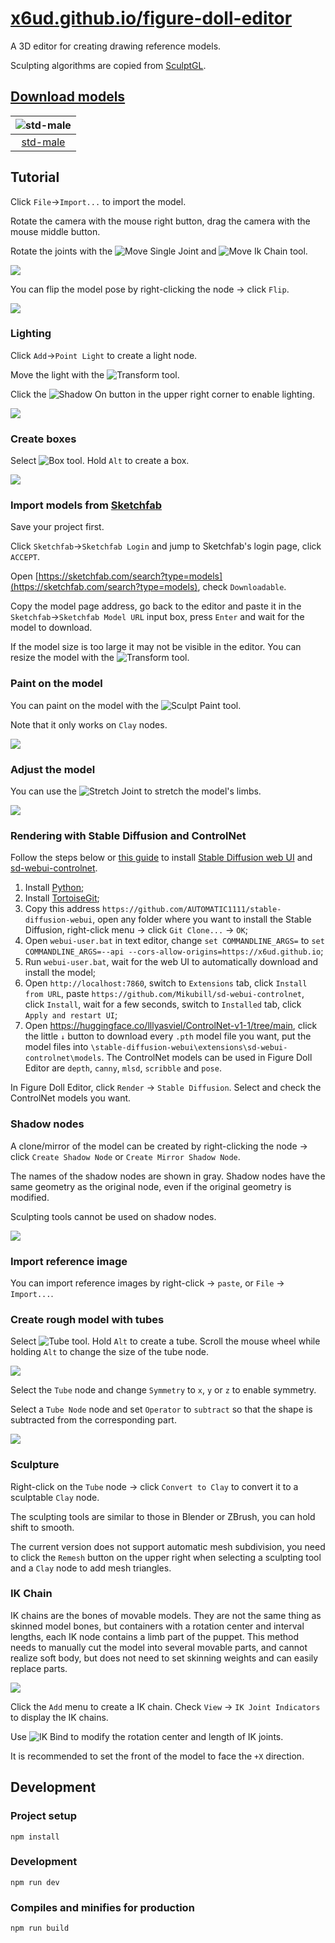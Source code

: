 # [x6ud.github.io/figure-doll-editor](https://x6ud.github.io/figure-doll-editor/)

A 3D editor for creating drawing reference models.

Sculpting algorithms are copied from [SculptGL](https://github.com/stephomi/sculptgl).

## [Download models](https://github.com/x6ud/figure-doll-editor/releases/tag/models)

|                                   ![std-male](./images/std-male.jpg)                                   |
|:------------------------------------------------------------------------------------------------------:|
| [std-male](https://github.com/x6ud/figure-doll-editor/releases/download/models/std-male-20230324.doll) |

## Tutorial

Click `File`->`Import...` to import the model.

Rotate the camera with the mouse right button, drag the camera with the mouse middle button.

Rotate the joints with the ![Move Single Joint](./images/ik-rotate-tool.jpg)
and ![Move Ik Chain](./images/ik-move-tool.jpg) tool.

![](./images/rotate-joint.gif)

You can flip the model pose by right-clicking the node -> click `Flip`.

![](./images/flip.jpg)

### Lighting

Click `Add`->`Point Light` to create a light node.

Move the light with the ![Transform](./images/gizmo-tool.jpg) tool.

Click the ![Shadow On](./images/shading-rendered.jpg) button in the upper right corner to enable lighting.

![](./images/lighting.jpg)

### Create boxes

Select ![Box](./images/box-tool.jpg) tool. Hold `Alt` to create a box.

![](./images/creating-box.gif)

### Import models from [Sketchfab](https://sketchfab.com/)

Save your project first.

Click `Sketchfab`->`Sketchfab Login` and jump to Sketchfab's login page, click `ACCEPT`.

Open [https://sketchfab.com/search?type=models](https://sketchfab.com/search?type=models), check `Downloadable`.

Copy the model page address, go back to the editor and paste it in the `Sketchfab`->`Sketchfab Model URL` input box,
press `Enter` and wait for the model to download.

If the model size is too large it may not be visible in the editor. You can resize the model with
the ![Transform](./images/gizmo-tool.jpg) tool.

### Paint on the model

You can paint on the model with the ![Sculpt Paint](./images/sculpt-paint-tool.jpg) tool.

Note that it only works on `Clay` nodes.

![](./images/painting.gif)

### Adjust the model

You can use the ![Stretch Joint](./images/ik-joint-stretch-tool.jpg) to stretch the model's limbs.

![](./images/stretching-limb.gif)

### Rendering with Stable Diffusion and ControlNet

Follow the steps below or [this guide](https://stable-diffusion-art.com/beginners-guide/) to
install [Stable Diffusion web UI](https://github.com/AUTOMATIC1111/stable-diffusion-webui)
and [sd-webui-controlnet](https://github.com/Mikubill/sd-webui-controlnet).

1. Install [Python](https://www.python.org/downloads/);
2. Install [TortoiseGit](https://tortoisegit.org/download/);
3. Copy this address `https://github.com/AUTOMATIC1111/stable-diffusion-webui`, open any folder where you want to
   install the Stable Diffusion, right-click menu -> click `Git Clone...` -> `OK`;
4. Open `webui-user.bat` in text editor, change `set COMMANDLINE_ARGS=`
   to `set COMMANDLINE_ARGS=--api --cors-allow-origins=https://x6ud.github.io`;
5. Run `webui-user.bat`, wait for the web UI to automatically download and install the model;
6. Open `http://localhost:7860`, switch to `Extensions` tab, click `Install from URL`,
   paste `https://github.com/Mikubill/sd-webui-controlnet`, click `Install`, wait for a few seconds, switch
   to `Installed` tab, click `Apply and restart UI`;
7. Open https://huggingface.co/lllyasviel/ControlNet-v1-1/tree/main, click the little `↓` button to download
   every `.pth` model file you want, put the model files
   into `\stable-diffusion-webui\extensions\sd-webui-controlnet\models`. The ControlNet models can be used in Figure
   Doll Editor are `depth`, `canny`, `mlsd`, `scribble` and `pose`.

In Figure Doll Editor, click `Render` -> `Stable Diffusion`. Select and check the ControlNet models you want.

### Shadow nodes

A clone/mirror of the model can be created by right-clicking the node -> click `Create Shadow Node`
or `Create Mirror Shadow Node`.

The names of the shadow nodes are shown in gray. Shadow nodes have the same geometry as the original node, even if the
original geometry is modified.

Sculpting tools cannot be used on shadow nodes.

![](./images/shadow.gif)

### Import reference image

You can import reference images by right-click -> `paste`, or `File` -> `Import...`.

### Create rough model with tubes

Select ![Tube](./images/tube-tool.jpg) tool. Hold `Alt` to create a tube. Scroll the mouse wheel while holding `Alt` to
change the size of the tube node.

![](./images/tube.gif)

Select the `Tube` node and change `Symmetry` to `x`, `y` or `z` to enable symmetry.

Select a `Tube Node` node and set `Operator` to `subtract` so that the shape is subtracted from the corresponding part.

![](./images/tube-2.gif)

### Sculpture

Right-click on the `Tube` node -> click `Convert to Clay` to convert it to a sculptable `Clay` node.

The sculpting tools are similar to those in Blender or ZBrush, you can hold shift to smooth.

The current version does not support automatic mesh subdivision, you need to click the `Remesh` button on the upper
right when selecting a sculpting tool and a `Clay` node to add mesh triangles.

### IK Chain

IK chains are the bones of movable models. They are not the same thing as skinned model bones, but containers with a
rotation center and interval lengths, each IK node contains a limb part of the puppet. This method needs to manually cut
the model into several movable parts, and cannot realize soft body, but does not need to set skinning weights and can
easily replace parts.

![](./images/figure-doll.jpg)

Click the `Add` menu to create a IK chain. Check `View` -> `IK Joint Indicators` to display the IK chains.

Use ![IK Bind](./images/ik-bind.jpg) to modify the rotation center and length of IK joints.

It is recommended to set the front of the model to face the `+X` direction.

## Development

### Project setup

```
npm install
```

### Development

```
npm run dev
```

### Compiles and minifies for production

```
npm run build
```
